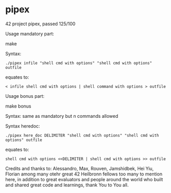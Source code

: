# pipex
42 project pipex, passed 125/100

Usage mandatory part:

make

Syntax:

`./pipex infile "shell cmd with options" "shell cmd with options" outfile`

equates to:

`< infile shell cmd with options | shell command with options > outfile`

Usage bonus part:

make bonus

Syntax:
same as mandatory but n commands allowed

Syntax heredoc:

`./pipex here_doc DELIMITER "shell cmd with options" "shell cmd with options" outfile`

equates to:

`shell cmd with options <<DELIMITER | shell cmd with options >> outfile`

Credits and thanks to:
Alessandro, Max, Rouven, Jamshidbek, Hei Yiu, Florian among many otehr great 42 Heilbronn fellows too many to mention here, in addition to great evaluators and people around the world who built and shared great code and learnings, thank You to You all.
